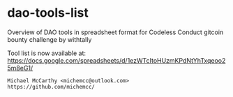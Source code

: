 # dao-tools-list
Overview of DAO tools in spreadsheet format for Codeless Conduct gitcoin bounty challenge by withtally

Tool list is now available at: https://docs.google.com/spreadsheets/d/1ezWTcItoHUzmKPdNtYhTxqeoo25m8eG1/

    Michael McCarthy <michemcc@outlook.com>
    https://github.com/michemcc/

